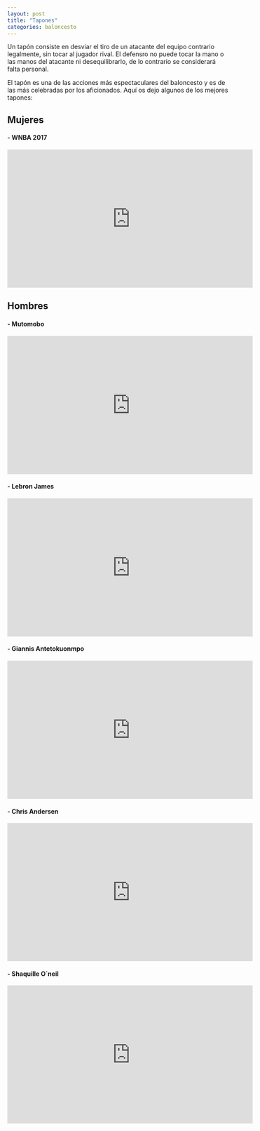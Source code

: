 ```yaml
---
layout: post
title: "Tapones"
categories: baloncesto
---
```


Un tapón consiste en desviar el tiro de un atacante del equipo contrario legalmente, sin tocar al jugador rival. El defensro no puede tocar la mano o las manos del atacante ni desequilibrarlo, de lo contrario se considerará falta personal.

El tapón es una de las acciones más espectaculares del baloncesto y es de las más celebradas por los aficionados. Aquí os dejo algunos de los mejores tapones:


## Mujeres

#### - WNBA 2017

<iframe width="560" height="315" src="https://www.youtube.com/embed/dPL7P5mtFfM" title="YouTube video player" frameborder="0" allow="accelerometer; autoplay; clipboard-write; encrypted-media; gyroscope; picture-in-picture" allowfullscreen></iframe>

## Hombres

#### - Mutomobo

<iframe width="560" height="315" src="https://www.youtube.com/embed/qGDZ3S5Y2MI" frameborder="0" allow="accelerometer; autoplay; encrypted-media; gyroscope; picture-in-picture" allowfullscreen></iframe>

#### - Lebron James 

<iframe width="560" height="315" src="https://www.youtube.com/embed/-0hnjGRPdvg" frameborder="0" allow="accelerometer; autoplay; encrypted-media; gyroscope; picture-in-picture" allowfullscreen></iframe>

#### - Giannis Antetokuonmpo

<iframe width="560" height="315" src="https://www.youtube.com/embed/Mml0yzbUf08" frameborder="0" allow="accelerometer; autoplay; encrypted-media; gyroscope; picture-in-picture" allowfullscreen></iframe>

#### - Chris Andersen 

<iframe width="560" height="315" src="https://www.youtube.com/embed/PTI6cugW9Y8" frameborder="0" allow="accelerometer; autoplay; encrypted-media; gyroscope; picture-in-picture" allowfullscreen></iframe>

#### - Shaquille O´neil 

<iframe width="560" height="315" src="https://www.youtube.com/embed/OwfoRlvcO6w" frameborder="0" allow="accelerometer; autoplay; encrypted-media; gyroscope; picture-in-picture" allowfullscreen></iframe>



